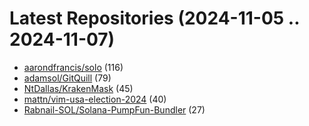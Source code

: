 # Latest Repositories (2024-11-05 .. 2024-11-07)

- [aarondfrancis/solo](https://github.com/aarondfrancis/solo) (116)
- [adamsol/GitQuill](https://github.com/adamsol/GitQuill) (79)
- [NtDallas/KrakenMask](https://github.com/NtDallas/KrakenMask) (45)
- [mattn/vim-usa-election-2024](https://github.com/mattn/vim-usa-election-2024) (40)
- [Rabnail-SOL/Solana-PumpFun-Bundler](https://github.com/Rabnail-SOL/Solana-PumpFun-Bundler) (27)
